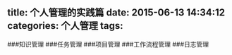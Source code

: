 title: 个人管理的实践篇
date: 2015-06-13 14:34:12
categories: 个人管理
tags:
---

###知识管理
###任务管理
###项目管理
###工作流程管理
###日志管理
